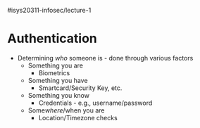 #isys20311-infosec/lecture-1 
# Authentication

- Determining *who* someone is - done through various factors
	- Something you are
		- Biometrics
	- Something you have
		- Smartcard/Security Key, etc.
	- Something you know
		- Credentials - e.g., username/password
	- Some*where*/when you are
		- Location/Timezone checks